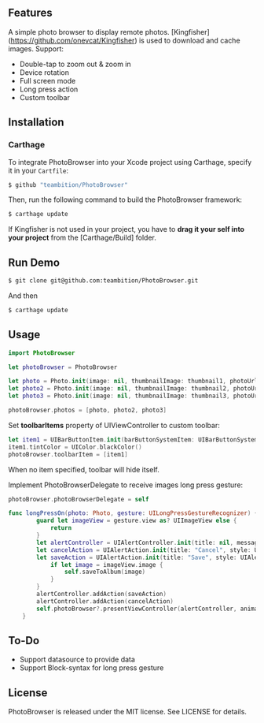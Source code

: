 ## Features
A simple photo browser to display remote photos. [Kingfisher] (https://github.com/onevcat/Kingfisher) is used to download and cache images.
Support:

* Double-tap to zoom out & zoom in
* Device rotation
* Full screen mode
* Long press action
* Custom toolbar

## Installation

### Carthage
To integrate PhotoBrowser into your Xcode project using Carthage, specify it in your `Cartfile`:

``` bash
$ github "teambition/PhotoBrowser"
```

Then, run the following command to build the PhotoBrowser framework:

``` bash
$ carthage update
```

If Kingfisher is not used in your project, you have to **drag it your self into your project** from the [Carthage/Build] folder.

## Run Demo

``` bash
$ git clone git@github.com:teambition/PhotoBrowser.git
```
And then

``` bash
$ carthage update
```

## Usage

``` swift
import PhotoBrowser

let photoBrowser = PhotoBrowser

let photo = Photo.init(image: nil, thumbnailImage: thumbnail1, photoUrl: photoUrl1)
let photo2 = Photo.init(image: nil, thumbnailImage: thumbnail2, photoUrl: photoUrl2)
let photo3 = Photo.init(image: nil, thumbnailImage: thumbnail3, photoUrl: photoUrl3)

photoBrowser.photos = [photo, photo2, photo3]

```

Set **toolbarItems** property of UIViewController to custom toolbar:

``` swift
let item1 = UIBarButtonItem.init(barButtonSystemItem: UIBarButtonSystemItem.Bookmarks, target: self, action: nil)
item1.tintColor = UIColor.blackColor()
photoBrowser.toolbarItem = [item1]
```

When no item specified, toolbar will hide itself.

Implement PhotoBrowserDelegate to receive images long press gesture:

``` swift
photoBrowser.photoBrowserDelegate = self

func longPressOn(photo: Photo, gesture: UILongPressGestureRecognizer) {
        guard let imageView = gesture.view as? UIImageView else {
            return
        }
        let alertController = UIAlertController.init(title: nil, message: nil, preferredStyle: UIAlertControllerStyle.ActionSheet)
        let cancelAction = UIAlertAction.init(title: "Cancel", style: UIAlertActionStyle.Cancel, handler: nil)
        let saveAction = UIAlertAction.init(title: "Save", style: UIAlertActionStyle.Default) {[unowned self] (action) -> Void in
            if let image = imageView.image {
                self.saveToAlbum(image)
            }
        }
        alertController.addAction(saveAction)
        alertController.addAction(cancelAction)
        self.photoBrowser?.presentViewController(alertController, animated: true, completion: nil)
    }

```

## To-Do

* Support datasource to provide data
* Support Block-syntax for long press gesture

## License
PhotoBrowser is released under the MIT license. See LICENSE for details.

